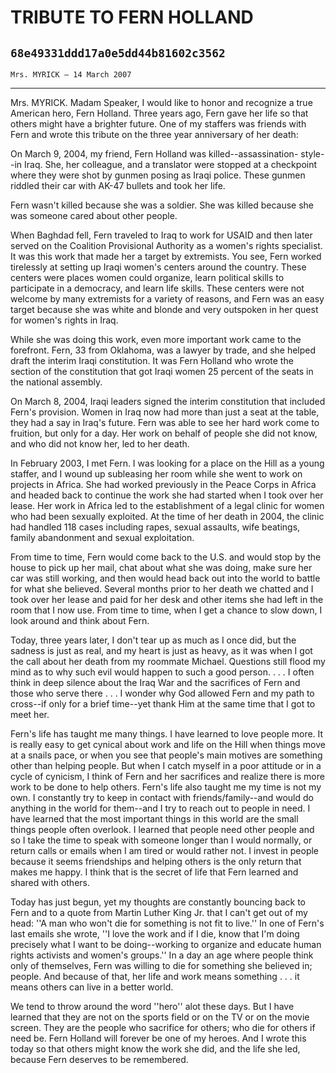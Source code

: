 # TRIBUTE TO FERN HOLLAND
## `68e49331ddd17a0e5dd44b81602c3562`
`Mrs. MYRICK — 14 March 2007`

---


Mrs. MYRICK. Madam Speaker, I would like to honor and recognize a 
true American hero, Fern Holland. Three years ago, Fern gave her life 
so that others might have a brighter future. One of my staffers was 
friends with Fern and wrote this tribute on the three year anniversary 
of her death:

On March 9, 2004, my friend, Fern Holland was killed--assassination-
style--in Iraq. She, her colleague, and a translator were stopped at a 
checkpoint where they were shot by gunmen posing as Iraqi police. These 
gunmen riddled their car with AK-47 bullets and took her life.

Fern wasn't killed because she was a soldier. She was killed because 
she was someone cared about other people.

When Baghdad fell, Fern traveled to Iraq to work for USAID and then 
later served on the Coalition Provisional Authority as a women's rights 
specialist. It was this work that made her a target by extremists. You 
see, Fern worked tirelessly at setting up Iraqi women's centers around 
the country. These centers were places women could organize, learn 
political skills to participate in a democracy, and learn life skills. 
These centers were not welcome by many extremists for a variety of 
reasons, and Fern was an easy target because she was white and blonde 
and very outspoken in her quest for women's rights in Iraq.

While she was doing this work, even more important work came to the 
forefront. Fern, 33 from Oklahoma, was a lawyer by trade, and she 
helped draft the interim Iraqi constitution. It was Fern Holland who 
wrote the section of the constitution that got Iraqi women 25 percent 
of the seats in the national assembly.

On March 8, 2004, Iraqi leaders signed the interim constitution that 
included Fern's provision. Women in Iraq now had more than just a seat 
at the table, they had a say in Iraq's future. Fern was able to see her 
hard work come to fruition, but only for a day. Her work on behalf of 
people she did not know, and who did not know her, led to her death.

In February 2003, I met Fern. I was looking for a place on the Hill 
as a young staffer, and I wound up subleasing her room while she went 
to work on projects in Africa. She had worked previously in the Peace 
Corps in Africa and headed back to continue the work she had started 
when I took over her lease. Her work in Africa led to the establishment 
of a legal clinic for women who had been sexually exploited. At the 
time of her death in 2004, the clinic had handled 118 cases including 
rapes, sexual assaults, wife beatings, family abandonment and sexual 
exploitation.


From time to time, Fern would come back to the U.S. and would stop by 
the house to pick up her mail, chat about what she was doing, make sure 
her car was still working, and then would head back out into the world 
to battle for what she believed. Several months prior to her death we 
chatted and I took over her lease and paid for her desk and other items 
she had left in the room that I now use. From time to time, when I get 
a chance to slow down, I look around and think about Fern.

Today, three years later, I don't tear up as much as I once did, but 
the sadness is just as real, and my heart is just as heavy, as it was 
when I got the call about her death from my roommate Michael. Questions 
still flood my mind as to why such evil would happen to such a good 
person. . . . I often think in deep silence about the Iraq War and the 
sacrifices of Fern and those who serve there . . . I wonder why God 
allowed Fern and my path to cross--if only for a brief time--yet thank 
Him at the same time that I got to meet her.

Fern's life has taught me many things. I have learned to love people 
more. It is really easy to get cynical about work and life on the Hill 
when things move at a snails pace, or when you see that people's main 
motives are something other than helping people. But when I catch 
myself in a poor attitude or in a cycle of cynicism, I think of Fern 
and her sacrifices and realize there is more work to be done to help 
others. Fern's life also taught me my time is not my own. I constantly 
try to keep in contact with friends/family--and would do anything in 
the world for them--and I try to reach out to people in need. I have 
learned that the most important things in this world are the small 
things people often overlook. I learned that people need other people 
and so I take the time to speak with someone longer than I would 
normally, or return calls or emails when I am tired or would rather 
not. I invest in people because it seems friendships and helping others 
is the only return that makes me happy. I think that is the secret of 
life that Fern learned and shared with others.

Today has just begun, yet my thoughts are constantly bouncing back to 
Fern and to a quote from Martin Luther King Jr. that I can't get out of 
my head: ''A man who won't die for something is not fit to live.'' In 
one of Fern's last emails she wrote, ''I love the work and if I die, 
know that I'm doing precisely what I want to be doing--working to 
organize and educate human rights activists and women's groups.'' In a 
day an age where people think only of themselves, Fern was willing to 
die for something she believed in; people. And because of that, her 
life and work means something . . . it means others can live in a 
better world.

We tend to throw around the word ''hero'' alot these days. But I have 
learned that they are not on the sports field or on the TV or on the 
movie screen. They are the people who sacrifice for others; who die for 
others if need be. Fern Holland will forever be one of my heroes. And I 
wrote this today so that others might know the work she did, and the 
life she led, because Fern deserves to be remembered.
